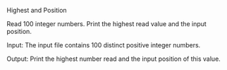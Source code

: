 Highest and Position


Read 100 integer numbers. Print the highest read value and the input position.

Input:
The input file contains 100 distinct positive integer numbers.

Output:
Print the highest number read and the input position of this value.
